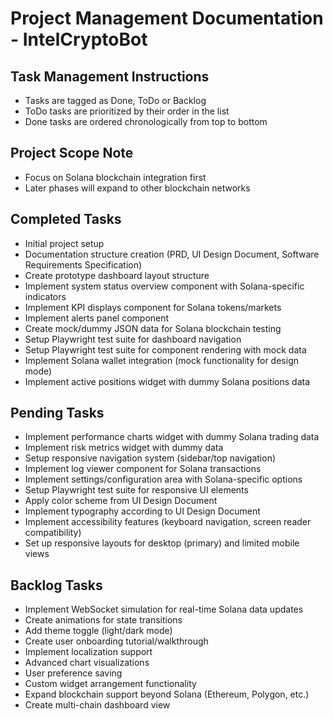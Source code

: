 # Project Management Documentation - IntelCryptoBot

## Task Management Instructions
- Tasks are tagged as Done, ToDo or Backlog
- ToDo tasks are prioritized by their order in the list
- Done tasks are ordered chronologically from top to bottom

## Project Scope Note
- Focus on Solana blockchain integration first
- Later phases will expand to other blockchain networks

## Completed Tasks

- Initial project setup
- Documentation structure creation (PRD, UI Design Document, Software Requirements Specification)
- Create prototype dashboard layout structure
- Implement system status overview component with Solana-specific indicators
- Implement KPI displays component for Solana tokens/markets
- Implement alerts panel component
- Create mock/dummy JSON data for Solana blockchain testing
- Setup Playwright test suite for dashboard navigation
- Setup Playwright test suite for component rendering with mock data
- Implement Solana wallet integration (mock functionality for design mode)
- Implement active positions widget with dummy Solana positions data

## Pending Tasks

- Implement performance charts widget with dummy Solana trading data
- Implement risk metrics widget with dummy data
- Setup responsive navigation system (sidebar/top navigation)
- Implement log viewer component for Solana transactions
- Implement settings/configuration area with Solana-specific options
- Setup Playwright test suite for responsive UI elements
- Apply color scheme from UI Design Document
- Implement typography according to UI Design Document
- Implement accessibility features (keyboard navigation, screen reader compatibility)
- Set up responsive layouts for desktop (primary) and limited mobile views

## Backlog Tasks

- Implement WebSocket simulation for real-time Solana data updates
- Create animations for state transitions
- Add theme toggle (light/dark mode)
- Create user onboarding tutorial/walkthrough
- Implement localization support
- Advanced chart visualizations
- User preference saving
- Custom widget arrangement functionality
- Expand blockchain support beyond Solana (Ethereum, Polygon, etc.)
- Create multi-chain dashboard view 